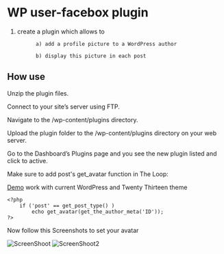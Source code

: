 WP user-facebox plugin
============

1) create a plugin which allows to

             a) add a profile picture to a WordPress author

             b) display this picture in each post

## How use  
Unzip the plugin files.

Connect to your site’s server using FTP.

Navigate to the /wp-content/plugins directory.

Upload the plugin folder to the /wp-content/plugins directory on your web server.

Go to the Dashboard’s Plugins page and you see the new plugin listed and click to active.

Make sure to add post's get_avatar function in The Loop:  

<a href="http://onepassionate.com/">Demo</a> work with current WordPress and Twenty Thirteen theme

```
<?php 
	if ('post' == get_post_type() )
		echo get_avatar(get_the_author_meta('ID'));
?>
```
Now follow this Screenshots to set your avatar

![ScreenShoot](http://medesko.com/facebox.png)
![ScreenShoot2](http://medesko.com/facebox_upload.png)


